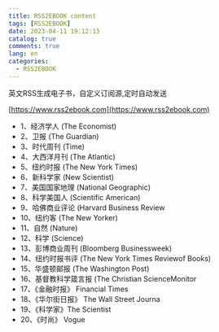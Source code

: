 ```yaml
---
title: RSS2EBOOK content
tags: [RSS2EBOOK]
date: 2023-04-11 19:12:13
catalog: true
comments: true
lang: en
categories: 
  - RSS2EBOOK
---
```

英文RSS生成电子书，自定义订阅源,定时自动发送

[https://www.rss2ebook.com](https://www.rss2ebook.com)

- 1、经济学人 (The Economist)
- 2、卫报 (The Guardian)
- 3、时代周刊 (Time)
- 4、大西洋月刊 (The Atlantic)
- 5、纽约时报 (The New York Times)
- 6、新科学家 (New Scientist)
- 7、美国国家地理 (National Geographic)
- 8、科学美国人 (Scientific American)
- 9、哈佛商业评论 (Harvard Business Review
- 10、纽约客 (The New Yorker)
- 11、自然 (Nature)
- 12、科学 (Science)
- 13、彭博商业周刊 (Bloomberg Businessweek)
- 14、纽约时报书评 (The New York Times Reviewof Books)
- 15、华盛顿邮报 (The Washington Post)
- 16、基督教科学箴言报 (The Christian ScienceMonitor
- 17、《金融时报》 Financial Times
- 18、《华尔街日报》 The Wall Street Journa
- 19、《科学家》The Scientist
- 20、《时尚》 Vogue
